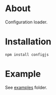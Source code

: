 # About 
Configuration loader.

# Installation

	npm install configjs

# Example

See [examples](https://github.com/baryshev/configjs/tree/master/examples) folder.
